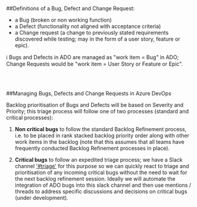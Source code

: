 <br>

##Definitions of a Bug, Defect and Change Request:
- a Bug (broken or non working function) 
- a Defect (functionality not aligned with acceptance criteria) 
- a Change request (a change to previously stated requirements discovered while testing; may in the form of a user story, feature or epic).

:information_source: Bugs and Defects in ADO are managed as "work item = Bug" in ADO; Change Requests would be "work item = User Story or Feature or Epic".


<br>
<br>


##Managing Bugs, Defects and Change Requests in Azure DevOps 

Backlog prioritisation of Bugs and Defects will be based on Severity and Priority; this triage process will follow one of two processes (standard and critical processes):

1. **Non critical bugs** to follow the standard Backlog Refinement process, i.e. to be placed in rank stacked backlog priority order along with other work items in the backlog (note that this assumes that all teams have frequently conducted Backlog Refinement processes in place).

2. **Critical bugs** to follow an expedited triage process; we have a Slack channel ['#triage'](https://dev.azure.com/pwc-gx-asr-innovation/Hal/_wiki/wikis/Hal.wiki/35/Managing-Bugs-Defects-and-Change-Requests) for this purpose so we can quickly react to triage and prioritisation of any incoming critical bugs without the need to wait for the next backlog refinement session. Ideally we will automate the integration of ADO bugs into this slack channel and then use mentions / threads to address specific discussions and decisions on critical bugs (under development). 